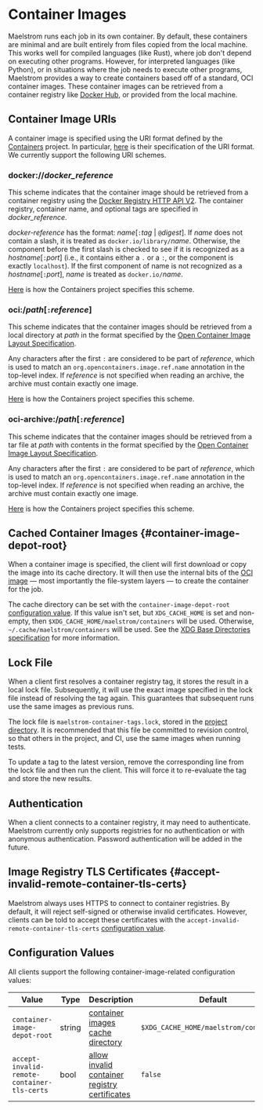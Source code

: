# Container Images

Maelstrom runs each job in its own container. By default, these containers are
minimal and are built entirely from files copied from the local machine. This
works well for compiled languages (like Rust), where job don't depend on
executing other programs. However, for interpreted languages (like Python), or
in situations where the job needs to execute other programs, Maelstrom provides a way to
create containers based off of a standard, OCI container images. These
container images can be retrieved from a container registry like [Docker
Hub](https://hub.docker.com/), or provided from the local machine.

## Container Image URIs

A container image is specified using the URI format defined by the
[Containers](https://github.com/containers/) project. In particular,
[here](https://github.com/containers/image/blob/main/docs/containers-transports.5.md)
is their specification of the URI format. We currently support the following
URI schemes.

### **docker://**_docker_reference_

This scheme indicates that the container image should be retrieved from a container
registry using the [Docker Registry HTTP API
V2](https://docker-docs.uclv.cu/registry/spec/api/). The container registry,
container name, and optional tags are specified in _docker_reference_.

_docker-reference_ has the format: _name_[`:`_tag_ | `@`_digest_]. If _name_
does not contain a slash, it is treated as `docker.io/library/`_name_.
Otherwise, the component before the first slash is checked to see if it is
recognized as a _hostname_[`:`_port_] (i.e., it contains either a `.` or a `:`,
or the component is exactly `localhost`). If the first component of name is not
recognized as a _hostname_[`:`_port_], _name_ is treated as `docker.io/`_name_.

[Here](https://github.com/containers/image/blob/main/docs/containers-transports.5.md#dockerdocker-reference)
is how the Containers project specifies this scheme.

### **oci:/**_path_[`:`_reference_]

This scheme indicates that the container images should be retrieved from a
local directory at _path_ in the format specified by the [Open Container Image
Layout
Specification](https://specs.opencontainers.org/image-spec/image-layout/).

Any characters after the first `:` are considered to be part of _reference_,
which is used to match an `org.opencontainers.image.ref.name` annotation in the
top-level index. If _reference_ is not specified when reading an archive, the
archive must contain exactly one image.

[Here](https://github.com/containers/image/blob/main/docs/containers-transports.5.md#ocipathreference)
is how the Containers project specifies this scheme.

### **oci-archive:/**_path_[`:`_reference_]

This scheme indicates that the container images should be retrieved from a tar
file at _path_ with contents in the format specified by the [Open Container
Image Layout
Specification](https://specs.opencontainers.org/image-spec/image-layout/).

Any characters after the first `:` are considered to be part of _reference_,
which is used to match an `org.opencontainers.image.ref.name` annotation in the
top-level index. If _reference_ is not specified when reading an archive, the
archive must contain exactly one image.

[Here](https://github.com/containers/image/blob/main/docs/containers-transports.5.md#oci-archivepathreference)
is how the Containers project specifies this scheme.

## Cached Container Images {#container-image-depot-root}

When a container image is specified, the client will first download or copy the
image into its cache directory. It will then use the internal bits of the [OCI
image](https://github.com/opencontainers/image-spec) &mdash; most importantly
the file-system layers &mdash; to create the container for the job.

The cache directory can be set with the `container-image-depot-root`
[configuration value](config.md). If this value isn't set, but `XDG_CACHE_HOME`
is set and non-empty, then `$XDG_CACHE_HOME/maelstrom/containers` will be used.
Otherwise, `~/.cache/maelstrom/containers` will be used. See the [XDG Base
Directories
specification](https://specifications.freedesktop.org/basedir-spec/basedir-spec-latest.html)
for more information.

## Lock File

When a client first resolves a container registry tag, it stores the result in
a local lock file. Subsequently, it will use the exact image specified in the
lock file instead of resolving the tag again. This guarantees that subsequent
runs use the same images as previous runs.

The lock file is `maelstrom-container-tags.lock`, stored in the [project
directory](project-dir.md). It is recommended that this file be committed to
revision control, so that others in the project, and CI, use the same images
when running tests.

To update a tag to the latest version, remove the corresponding line from the
lock file and then run the client. This will force it to re-evaluate the tag
and store the new results.

## Authentication

When a client connects to a container registry, it may need to authenticate.
Maelstrom currently only supports registries for no authentication or with
anonymous authentication. Password authentication will be added in the future.

## Image Registry TLS Certificates {#accept-invalid-remote-container-tls-certs}

Maelstrom always uses HTTPS to connect to container registries. By default, it
will reject self-signed or otherwise invalid certificates. However, clients can be told to accept these
certificates with the `accept-invalid-remote-container-tls-certs`
[configuration value](config.md).

## Configuration Values

All clients support the following container-image-related configuration values:

Value                                       | Type   | Description                                                                                 | Default
--------------------------------------------|--------|---------------------------------------------------------------------------------------------|----------
`container-image-depot-root`                | string | [container images cache directory](#container-image-depot-root)                             | `$XDG_CACHE_HOME/maelstrom/containers`
`accept-invalid-remote-container-tls-certs` | bool   | [allow invalid container registry certificates](#accept-invalid-remote-container-tls-certs) | `false`
